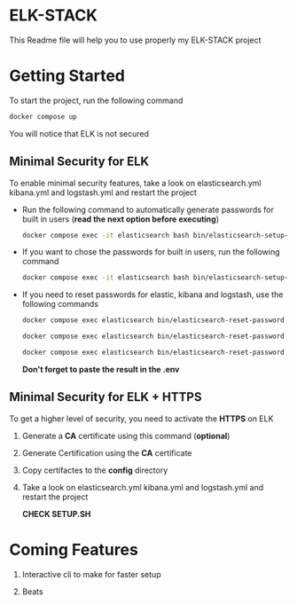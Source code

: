 # ELK-STACK
This Readme file will help you to use properly my ELK-STACK project

# Getting Started

To start the project, run the following command 

```bash
docker compose up
```
You will notice that ELK is not secured 

## Minimal Security for ELK

To enable minimal security features, take a look on elasticsearch.yml kibana.yml and logstash.yml and restart the project

* Run the following command to automatically generate passwords for built in users (**read the next option before executing**)

    ```bash
    docker compose exec -it elasticsearch bash bin/elasticsearch-setup-passwords auto -v --batch
    ```

* If you want to chose the passwords for built in users, run the following command

    ```bash
    docker compose exec -it elasticsearch bash bin/elasticsearch-setup-passwords interactive
    ```

* If you need to reset passwords for elastic, kibana and logstash, use the following commands 

    ```bash
    docker compose exec elasticsearch bin/elasticsearch-reset-password --batch --user elastic
    ```

    ```bash
    docker compose exec elasticsearch bin/elasticsearch-reset-password --batch --user kibana_system
    ```

    ```bash
    docker compose exec elasticsearch bin/elasticsearch-reset-password --batch --user logstash_system
    ```
    **Don't forget to paste the result in the .env**

## Minimal Security for ELK + HTTPS

To get a higher level of security, you need to activate the **HTTPS** on ELK

1. Generate a **CA** certificate using this command (**optional**)

2. Generate Certification using the **CA** certificate

3. Copy certifactes to the **config** directory

4. Take a look on elasticsearch.yml kibana.yml and logstash.yml and restart the project

    **CHECK SETUP.SH**

# Coming Features

1. Interactive cli to make for faster setup

2. Beats
